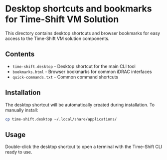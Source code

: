 # Desktop shortcuts and bookmarks for Time-Shift VM Solution

This directory contains desktop shortcuts and browser bookmarks for easy access to the Time-Shift VM solution components.

## Contents

- `time-shift.desktop` - Desktop shortcut for the main CLI tool
- `bookmarks.html` - Browser bookmarks for common iDRAC interfaces
- `quick-commands.txt` - Common command shortcuts

## Installation

The desktop shortcut will be automatically created during installation. To manually install:

```bash
cp time-shift.desktop ~/.local/share/applications/
```

## Usage

Double-click the desktop shortcut to open a terminal with the Time-Shift CLI ready to use.
